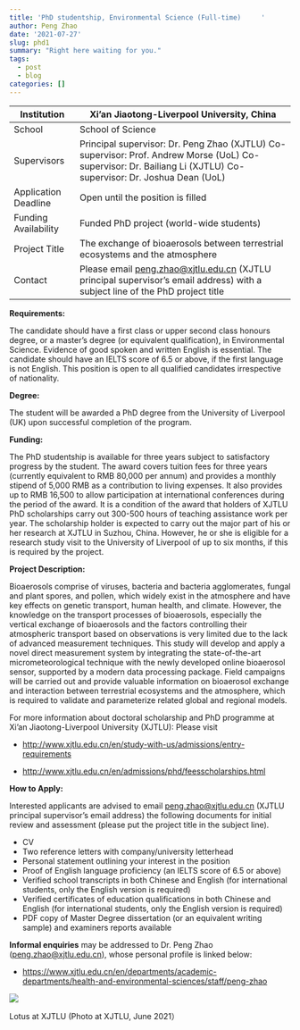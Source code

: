 ```yaml
---
title: 'PhD studentship, Environmental Science (Full-time)     '
author: Peng Zhao
date: '2021-07-27'
slug: phd1
summary: "Right here waiting for you."
tags:
  - post
  - blog
categories: []
---
```




| Institution          | Xi’an Jiaotong-Liverpool University, China                   |
| -------------------- | ------------------------------------------------------------ |
| School               | School of Science                                            |
| Supervisors          | Principal supervisor: Dr. Peng Zhao (XJTLU)  Co-supervisor: Prof. Andrew Morse (UoL)  Co-supervisor: Dr. Bailiang Li (XJTLU)  Co-supervisor: Dr. Joshua Dean (UoL) |
| Application Deadline | Open until the position is filled                            |
| Funding Availability | Funded PhD project (world-wide students)                     |
| Project Title        | The exchange of bioaerosols between terrestrial  ecosystems and the atmosphere |
| Contact              | Please email peng.zhao@xjtlu.edu.cn (XJTLU principal  supervisor’s email address) with a subject line of the PhD project title |



**Requirements:** 

The candidate should have a first class or upper second class honours degree, or a master’s degree (or equivalent qualification), in Environmental Science. Evidence of good spoken and written English is essential. The candidate should have an IELTS score of 6.5 or above, if the first language is not English. This position is open to all qualified candidates irrespective of nationality.

 

**Degree:** 

The student will be awarded a PhD degree from the University of Liverpool (UK) upon successful completion of the program.

 

**Funding:**

The PhD studentship is available for three years subject to satisfactory progress by the student. The award covers tuition fees for three years (currently equivalent to RMB 80,000 per annum) and provides a monthly stipend of 5,000 RMB as a contribution to living expenses. It also provides up to RMB 16,500 to allow participation at international conferences during the period of the award. It is a condition of the award that holders of XJTLU PhD scholarships carry out 300-500 hours of teaching assistance work per year. The scholarship holder is expected to carry out the major part of his or her research at XJTLU in Suzhou, China. However, he or she is eligible for a research study visit to the University of Liverpool of up to six months, if this is required by the project. 

 

**Project Description:** 

Bioaerosols comprise of viruses, bacteria and bacteria agglomerates, fungal and plant spores, and pollen, which widely exist in the atmosphere and have key effects on genetic transport, human health, and climate. However, the knowledge on the transport processes of bioaerosols, especially the vertical exchange of bioaerosols and the factors controlling their atmospheric transport based on observations is very limited due to the lack of advanced measurement techniques. This study will develop and apply a novel direct measurement system by integrating the state-of-the-art micrometeorological technique with the newly developed online bioaerosol sensor, supported by a modern data processing package. Field campaigns will be carried out and provide valuable information on bioaerosol exchange and interaction between terrestrial ecosystems and the atmosphere, which is required to validate and parameterize related global and regional models.

 

For more information about doctoral scholarship and PhD programme at Xi’an Jiaotong-Liverpool University (XJTLU): Please visit 

- http://www.xjtlu.edu.cn/en/study-with-us/admissions/entry-requirements

- http://www.xjtlu.edu.cn/en/admissions/phd/feesscholarships.html 

 

**How to Apply:** 

Interested applicants are advised to email peng.zhao@xjtlu.edu.cn (XJTLU principal supervisor’s email address) the following documents for initial review and assessment (please put the project title in the subject line). 

- CV 
- Two     reference letters with company/university letterhead
- Personal     statement outlining your interest in the position 
- Proof of     English language proficiency (an IELTS score of 6.5 or above)
- Verified     school transcripts in both Chinese and English (for international students,     only the English version is required)
- Verified     certificates of education qualifications in both Chinese and English (for     international students, only the English version is required)  
- PDF copy of Master     Degree dissertation (or an equivalent writing sample) and examiners     reports available 

 

**Informal enquiries** may be addressed to Dr. Peng Zhao (peng.zhao@xjtlu.edu.cn), whose personal profile is linked below:

- https://www.xjtlu.edu.cn/en/departments/academic-departments/health-and-environmental-sciences/staff/peng-zhao



![](/../image/photo-xjtlu-lotus.jpg)

Lotus at XJTLU (Photo at XJTLU, June 2021）
